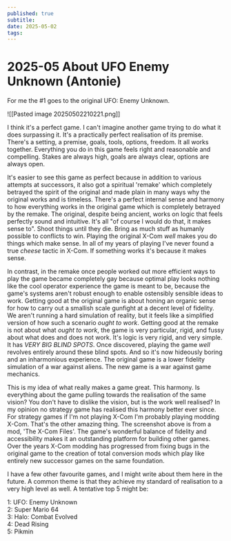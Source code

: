 ```yaml
---
published: true
subtitle: 
date: 2025-05-02
tags: 
---
```


# 2025-05 About UFO Enemy Unknown (Antonie)

For me the #1 goes to the original UFO: Enemy Unknown.

![[Pasted image 20250502210221.png]]

I think it's a perfect game. I can't imagine another game trying to do what it does surpassing it. It's a practically perfect realisation of its premise. There's a setting, a premise, goals, tools, options, freedom. It all works together. Everything you do in this game feels right and reasonable and compelling. Stakes are always high, goals are always clear, options are always open.  
  
It's easier to see this game as perfect because in addition to various attempts at successors, it also got a spiritual 'remake' which completely betrayed the spirit of the original and made plain in many ways why the original works and is timeless. There's a perfect internal sense and harmony to how everything works in the original game which is completely betrayed by the remake. The original, despite being ancient, works on logic that feels perfectly sound and intuitive. It's all "of course I would do that, it makes sense to". Shoot things until they die. Bring as much stuff as humanly possible to conflicts to win. Playing the original X-Com *well* makes you do things which make sense. In all of my years of playing I've never found a true *cheese* tactic in X-Com. If something works it's because it makes sense.  
  
In contrast, in the remake once people worked out more efficient ways to play the game became completely gay because optimal play looks nothing like the cool operator experience the game is meant to be, because the game's systems aren't robust enough to enable ostensibly sensible ideas to work. Getting good at the original game is about honing an organic sense for how to carry out a smallish scale gunfight at a decent level of fidelity. We aren't running a hard simulation of reality, but it feels like a simplified version of how such a scenario _*ought to work*_. Getting good at the remake is not about what *ought to work*, the game is very particular, rigid, and fussy about what does and does not work. It's logic is very rigid, and very simple. It has *VERY BIG BLIND SPOTS*. Once discovered, playing the game *well* revolves entirely around these blind spots. And so it's now hideously boring and an inharmonious experience. The original game is a lower fidelity simulation of a war against aliens. The new game is a war against game mechanics.  
  
This is my idea of what really makes a game great. This harmony. Is everything about the game pulling towards the realisation of the same vision? You don't have to dislike the vision, but is the work well realised? In my opinion no strategy game has realised this harmony better ever since. For strategy games if I'm not playing X-Com I'm probably playing modding X-Com. That's the other amazing thing. The screenshot above is from a mod, 'The X-Com Files'. The game's wonderful balance of fidelity and accessibility makes it an outstanding platform for building other games. Over the years X-Com modding has progressed from fixing bugs in the original game to the creation of total conversion mods which play like entirely new successor games on the same foundation.  
  
I have a few other favourite games, and I might write about them here in the future. A common theme is that they achieve my standard of realisation to a very high level as well. A tentative top 5 might be:  
  
1: UFO: Enemy Unknown  
2: Super Mario 64  
3: Halo: Combat Evolved  
4: Dead Rising  
5: Pikmin